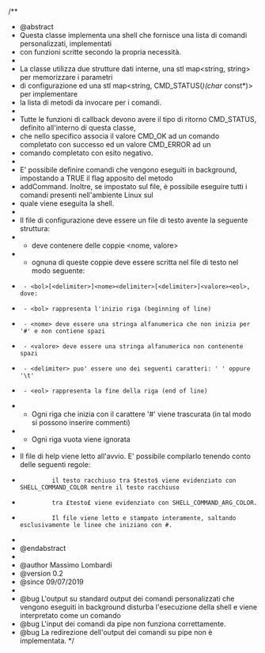 /**
 * @abstract
 * Questa classe implementa una shell che fornisce una lista di comandi personalizzati, implementati
 * con funzioni scritte secondo la propria necessità.
 *
 * La classe utilizza due strutture dati interne, una stl map<string, string> per memorizzare i parametri
 * di configurazione ed una stl map<string, CMD_STATUS(*)(char* const*)> per implementare
 * la lista di metodi da invocare per i comandi.
 *
 * Tutte le funzioni di callback devono avere il tipo di ritorno CMD_STATUS, definito all'interno di questa classe,
 * che nello specifico associa il valore CMD_OK ad un comando completato con successo ed un valore CMD_ERROR ad un
 * comando completato con esito negativo.
 *
 * E' possibile definire comandi che vengono eseguiti in background, impostando a TRUE il flag apposito del metodo
 * addCommand. Inoltre, se impostato sul file, è possibile eseguire tutti i comandi presenti nell'ambiente Linux sul
 * quale viene eseguita la shell.
 *
 * Il file di configurazione deve essere un file di testo avente la seguente struttura:
 *  - deve contenere delle coppie <nome, valore>
 *  - ognuna di queste coppie deve essere scritta nel file di testo nel modo seguente:
 *      - <bol>[<delimiter>]<nome><delimiter>[<delimiter>]<valore><eol>, dove:
 *      - <bol> rappresenta l'inizio riga (beginning of line)
 *      - <nome> deve essere una stringa alfanumerica che non inizia per '#' e non contiene spazi
 *      - <valore> deve essere una stringa alfanumerica non contenente spazi
 *      - <delimiter> puo' essere uno dei seguenti caratteri: ' ' oppure '\t'
 *      - <eol> rappresenta la fine della riga (end of line)
 *  - Ogni riga che inizia con il carattere '#' viene trascurata (in tal modo si possono inserire commenti)
 *  - Ogni riga vuota viene ignorata
 *
 * Il file di help viene letto all'avvio. E' possibile compilarlo tenendo conto delle seguenti regole:
 *              il testo racchiuso tra $testo$ viene evidenziato con SHELL_COMMAND_COLOR mentre il testo racchiuso
 *              tra £testo£ viene evidenziato con SHELL_COMMAND_ARG_COLOR.
 *              Il file viene letto e stampato interamente, saltando esclusivamente le linee che iniziano con #.
 *
 * @endabstract
 *
 * @author Massimo Lombardi
 * @version 0.2
 * @since 09/07/2019
 *
 * @bug L'output su standard output dei comandi personalizzati che vengono eseguiti in background disturba l'esecuzione della shell e viene interpretato come un comando
 * @bug L'input dei comandi da pipe non funziona correttamente.
 * @bug La redirezione dell'output dei comandi su pipe non è implementata.
 */
